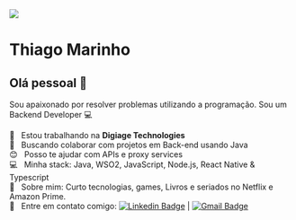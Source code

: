 <img width="auto" src="https://github.com/tgmarinho/tgmarinho/blob/master/banner.png">


# Thiago Marinho

## Olá pessoal 👋
Sou apaixonado por resolver problemas utilizando a programação.
Sou um Backend Developer :computer:

 :rocket:  &nbsp; Estou trabalhando na **Digiage Technologies**
 <br/> :purple_heart: &nbsp; Buscando colaborar com projetos em Back-end usando Java
 <br/> :blush: &nbsp; Posso te ajudar com APIs e proxy services 
 <br/> :computer: &nbsp; Minha stack: Java, WSO2, JavaScript, Node.js, React Native & Typescript
 <br/> 💬  &nbsp; Sobre mim: Curto tecnologias, games, Livros e seriados no Netflix e Amazon Prime.
 <br/> :email: &nbsp; Entre em contato comigo: [![Linkedin Badge](https://img.shields.io/badge/-AlexMonteiro-blue?style=flat-square&logo=Linkedin&logoColor=white&link=https://www.linkedin.com/in/alexmonteiro97/)](https://www.linkedin.com/in/alexmonteiro97/) 
| 
[![Gmail Badge](https://img.shields.io/badge/-alex.mecn@gmail.com-c14438?style=flat-square&logo=Gmail&logoColor=white&link=mailto:alex.mecn@gmail.com)](mailto:alex.mecn@gmail.com)
